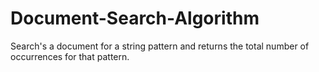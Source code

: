 # Document-Search-Algorithm
Search's a document for a string pattern and returns the total number of occurrences for that pattern.
